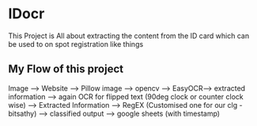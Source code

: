 # IDocr
This Project is All about extracting the content from the ID card which can be used to on spot registration like things

## My Flow of this project 


Image --> Website --> Pillow image --> opencv --> EasyOCR--> extracted information --> again OCR for flipped text (90deg clock or counter clock wise) --> Extracted Information --> RegEX (Customised one for our clg - bitsathy) --> classified output --> google sheets (with timestamp)

